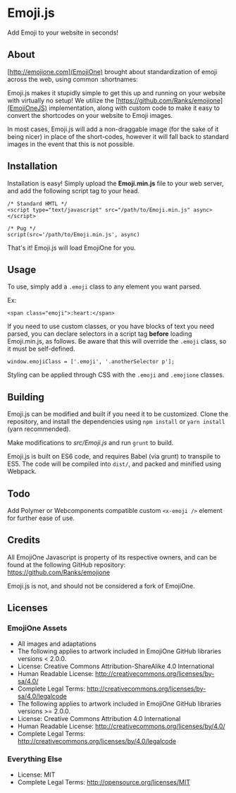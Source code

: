 # Emoji.js

Add Emoji to your website in seconds!

## About
[http://emojione.com](EmojiOne) brought about standardization of emoji across the web, using common :shortnames:

Emoji.js makes it stupidly simple to get this up and running on your website with virtually no setup! We utilize the [https://github.com/Ranks/emojione](EmojiOneJS) implementation, along with custom code to make it easy to convert the shortcodes on your website to Emoji images.

In most cases, Emoji.js will add a non-draggable image (for the sake of it being nicer) in place of the short-codes, however it will fall back to standard images in the event that this is not possible.

## Installation

Installation is easy! Simply upload the **Emoji.min.js** file to your web server, and add the following script tag to your head.
```
/* Standard HMTL */
<script type="text/javascript" src="/path/to/Emoji.min.js" async></script>

/* Pug */
script(src='/path/to/Emoji.min.js', async)
```

That's it! Emoji.js will load EmojiOne for you.

## Usage

To use, simply add a ```.emoji``` class to any element you want parsed.

Ex:
```
<span class="emoji">:heart:</span>
```

If you need to use custom classes, or you have blocks of text you need parsed, you can declare selectors in a script tag **before** loading Emoji.min.js, as follows. Be aware that this will override the ```.emoji``` class, so it must be self-defined.
```
window.emojiClass = ['.emoji', '.anotherSelector p'];
```

Styling can be applied through CSS with the ```.emoji``` and ```.emojione``` classes.

## Building

Emoji.js can be modified and built if you need it to be customized. Clone the repository, and install the dependencies using ```npm install``` or ```yarn install``` (yarn recommended).

Make modifications to *src/Emoji.js* and run ```grunt``` to build.

Emoji.js is built on ES6 code, and requires Babel (via grunt) to transpile to ES5. The code will be compiled into ```dist/```, and packed and minified using Webpack.


## Todo
Add Polymer or Webcomponents compatible custom ```<x-emoji />``` element for further ease of use.

## Credits
All EmojiOne Javascript is property of its respective owners, and can be found at the following GitHub repository: https://github.com/Ranks/emojione

Emoji.js is not, and should not be considered a fork of EmojiOne.

## Licenses

### EmojiOne Assets

*  All images and adaptations
*  The following applies to artwork included in EmojiOne GitHub libraries versions < 2.0.0.
  *  License: Creative Commons Attribution-ShareAlike 4.0 International
  *  Human Readable License: http://creativecommons.org/licenses/by-sa/4.0/
  *  Complete Legal Terms: http://creativecommons.org/licenses/by-sa/4.0/legalcode
*  The following applies to artwork included in EmojiOne GitHub libraries versions >= 2.0.0.
  *  License: Creative Commons Attribution 4.0 International
  *  Human Readable License: http://creativecommons.org/licenses/by/4.0/
  *  Complete Legal Terms: http://creativecommons.org/licenses/by/4.0/legalcode


### Everything Else
*  License: MIT
*  Complete Legal Terms: http://opensource.org/licenses/MIT
